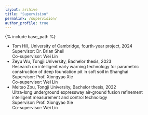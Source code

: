 ```yaml
---
layout: archive
title: "Supervision"
permalink: /supervision/
author_profile: true
---
```


{% include base_path %}

* Tom Hill, University of Cambridge, fourth-year project, 2024  
  Supervisor: Dr. Brian Sheil  
  Co-supervisor: Wei Lin
* Zeyu Wu, Tongji University, Bachelor thesis, 2023  
  Research on intelligent early warning technology for parametric construction of deep foundation pit in soft soil in Shanghai  
  Supervisor: Prof. Xiongyao Xie  
  Co-supervisor: Wei Lin
* Meitao Zou, Tongji University, Bachelor thesis, 2022  
  Ultra-long underground expressway air-ground fusion refinement intelligent measurement and control technology  
  Supervisor: Prof. Xiongyao Xie  
  Co-supervisor: Wei Lin
